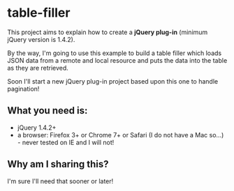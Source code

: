 table-filler
============

This project aims to explain how to create a __jQuery plug-in__ (minimum jQuery version is 1.4.2).

By the way, I'm going to use this example to build a table filler which loads JSON data from a remote and local resource and puts the data into the table as they are retrieved.

Soon I'll start a new jQuery plug-in project based upon this one to handle pagination!

What you need is:
-----------------

 * jQuery 1.4.2+
 * a browser: Firefox 3+ or Chrome 7+ or Safari (I do not have a Mac so...) - never tested on IE and I will not!

Why am I sharing this?
----------------------

I'm sure I'll need that sooner or later!